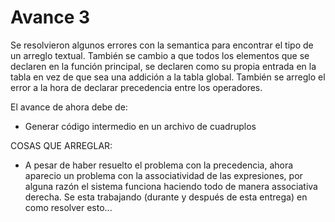 # Avance 3

Se resolvieron algunos errores con la semantica para encontrar el tipo de un arreglo textual. También se cambio a que todos los elementos que se declaren en la función principal, se declaren como su propia entrada en la tabla en vez de que sea una addición a la tabla global. También se arreglo el error a la hora de declarar precedencia entre los operadores.

El avance de ahora debe de:
- Generar código intermedio en un archivo de cuadruplos

COSAS QUE ARREGLAR:
- A pesar de haber resuelto el problema con la precedencia, ahora aparecio un problema con la associatividad de las expresiones, por alguna razón el sistema funciona haciendo todo de manera associativa derecha. Se esta trabajando (durante y después de esta entrega) en como resolver esto...
